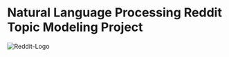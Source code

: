 # Natural Language Processing Reddit Topic Modeling Project

![Reddit-Logo](https://user-images.githubusercontent.com/20365333/142718256-b23b15c4-6f5f-44bb-8df2-293d5f2f057d.png)
